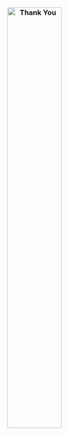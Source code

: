<h3 align="center">
  <img src="https://github.com/zackfern/zackfern/assets/74598/38dbcf07-b1d9-4c06-b004-183448dd9977" align="center" alt="Thank You" width="50%">
</h3>
